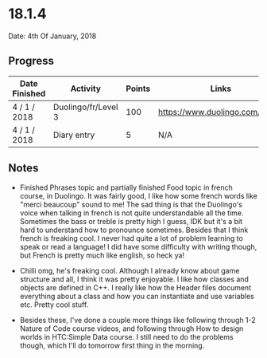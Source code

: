 # 18.1.4

Date: 4th Of January, 2018

## Progress

| Date Finished | Activity | Points | Links |
| ------------- | -------- | ------ | ----- |
| 4 / 1 / 2018 | Duolingo/fr/Level 3 | 100 | https://www.duolingo.com/skill/fr |
| 4 / 1 / 2018 | Diary entry | 5 | N/A |

## Notes
- Finished Phrases topic and partially finished Food topic in french course, in Duolingo. It was fairly good, I like how some french words like "merci beaucoup" sound to me! The sad thing is  that the Duolingo's voice when talking in french is not quite understandable all the time. Sometimes the bass or treble is pretty high I guess, IDK but it's a bit hard to understand how to pronounce sometimes. Besides that I think french is freaking cool. I never had quite a lot of problem learning to speak or read a language! I did have some difficulty with writing though, but French is pretty much like english, so heck ya!

- Chilli omg, he's freaking cool. Although I already know about game structure and all, I think it was pretty enjoyable. I like how classes and objects are defined in C++. I really like how the Header files document everything about a class and how you can instantiate and use variables etc. Pretty cool stuff.

- Besides these, I've done a couple more things like following through 1-2 Nature of Code course videos, and following through How to design worlds in HTC:Simple Data course. I still need to do the problems though, which I'll do tomorrow first thing in the morning.
